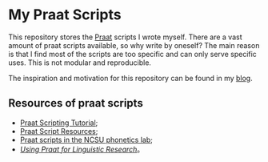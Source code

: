 # My Praat Scripts

This repository stores the [Praat](http://www.fon.hum.uva.nl/praat/) scripts I wrote myself. There are a vast amount of praat scripts available, so why write by oneself? The main reason is that I find most of the scripts are too specific and can only serve specific uses. This is not modular and reproducible.

The inspiration and motivation for this repository can be found in my [blog](https://ge-chunyu.github.com/2019-12-8-praat/).

## Resources of praat scripts

- [Praat Scripting Tutorial](http://praatscripting.lingphon.net/);
- [Praat Script Resources](http://phonetics.linguistics.ucla.edu/facilities/acoustic/praat.html);
- [Praat scripts in the NCSU phonetics lab](https://phon.wordpress.ncsu.edu/lab-manual/scripts/praat-scripting/);
- [*Using Praat for Linguistic Research*](http://wstyler.ucsd.edu/praat//)。